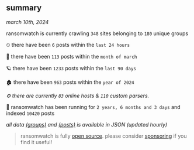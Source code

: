 
## summary
_march 10th, 2024_

ransomwatch is currently crawling `348` sites belonging to `180` unique groups

⏲ there have been `6` posts within the `last 24 hours`

🦈 there have been `113` posts within the `month of march`

🪐 there have been `1233` posts within the `last 90 days`

🏚 there have been `963` posts within the `year of 2024`

_⚙️ there are currently `83` online hosts & `110` custom parsers._

🦕 ransomwatch has been running for `2 years, 6 months and 3 days` and indexed `10420` posts

_all data  [(groups)](http://ransomwhat.telemetry.ltd/groups) and [(posts)](http://ransomwhat.telemetry.ltd/posts) is available in JSON (updated hourly)_

> ransomwatch is fully [open source](https://github.com/joshhighet/ransomwatch#ransomwatch--). please consider [sponsoring](https://github.com/sponsors/joshhighet) if you find it useful!
